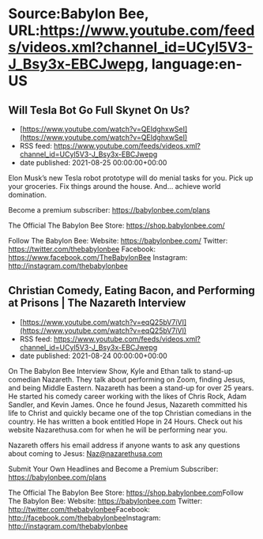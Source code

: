 # Source:Babylon Bee, URL:https://www.youtube.com/feeds/videos.xml?channel_id=UCyl5V3-J_Bsy3x-EBCJwepg, language:en-US

## Will Tesla Bot Go Full Skynet On Us?
 - [https://www.youtube.com/watch?v=QEIdghxwSeI](https://www.youtube.com/watch?v=QEIdghxwSeI)
 - RSS feed: https://www.youtube.com/feeds/videos.xml?channel_id=UCyl5V3-J_Bsy3x-EBCJwepg
 - date published: 2021-08-25 00:00:00+00:00

Elon Musk’s new Tesla robot prototype will do menial tasks for you. Pick up your groceries. Fix things around the house. And… achieve world domination.

Become a premium subscriber:  https://babylonbee.com/plans

The Official The Babylon Bee Store:  https://shop.babylonbee.com/

Follow The Babylon Bee:
Website: https://babylonbee.com/
Twitter: https://twitter.com/thebabylonbee
Facebook: https://www.facebook.com/TheBabylonBee
Instagram: http://instagram.com/thebabylonbee

## Christian Comedy, Eating Bacon, and Performing at Prisons | The Nazareth Interview
 - [https://www.youtube.com/watch?v=eqQ25bV7iVI](https://www.youtube.com/watch?v=eqQ25bV7iVI)
 - RSS feed: https://www.youtube.com/feeds/videos.xml?channel_id=UCyl5V3-J_Bsy3x-EBCJwepg
 - date published: 2021-08-24 00:00:00+00:00

On The Babylon Bee Interview Show, Kyle and Ethan talk to stand-up comedian Nazareth. They talk about performing on Zoom, finding Jesus, and being Middle Eastern. Nazareth has been a stand-up for over 25 years. He started his comedy career working with the likes of Chris Rock, Adam Sandler, and Kevin James. Once he found Jesus, Nazareth committed his life to Christ and quickly became one of the top Christian comedians in the country. He has written a book entitled Hope in 24 Hours. Check out his website Nazarethusa.com  for when he will be performing near you. 

Nazareth offers his email address if anyone wants to ask any questions about coming to Jesus: Naz@nazarethusa.com

Submit Your Own Headlines and Become a Premium Subscriber: https://babylonbee.com/plans

The Official The Babylon Bee Store: https://shop.babylonbee.com​​​​
Follow The Babylon Bee:
Website: https://babylonbee.com​​​​
Twitter: http://twitter.com/thebabylonbee
​​​​Facebook: http://facebook.com/thebabylonbee
​​​​Instagram: http://instagram.com/thebabylonbee​

